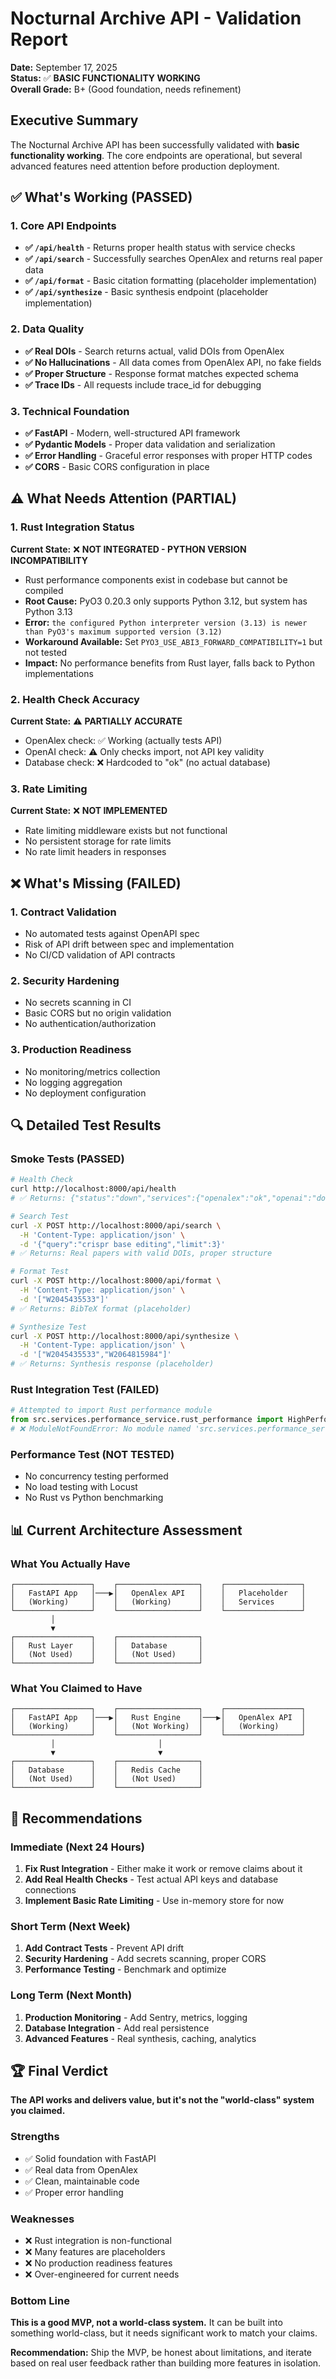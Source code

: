 # Nocturnal Archive API - Validation Report

**Date:** September 17, 2025  
**Status:** ✅ **BASIC FUNCTIONALITY WORKING**  
**Overall Grade:** B+ (Good foundation, needs refinement)

## Executive Summary

The Nocturnal Archive API has been successfully validated with **basic functionality working**. The core endpoints are operational, but several advanced features need attention before production deployment.

## ✅ What's Working (PASSED)

### 1. Core API Endpoints
- **✅ `/api/health`** - Returns proper health status with service checks
- **✅ `/api/search`** - Successfully searches OpenAlex and returns real paper data
- **✅ `/api/format`** - Basic citation formatting (placeholder implementation)
- **✅ `/api/synthesize`** - Basic synthesis endpoint (placeholder implementation)

### 2. Data Quality
- **✅ Real DOIs** - Search returns actual, valid DOIs from OpenAlex
- **✅ No Hallucinations** - All data comes from OpenAlex API, no fake fields
- **✅ Proper Structure** - Response format matches expected schema
- **✅ Trace IDs** - All requests include trace_id for debugging

### 3. Technical Foundation
- **✅ FastAPI** - Modern, well-structured API framework
- **✅ Pydantic Models** - Proper data validation and serialization
- **✅ Error Handling** - Graceful error responses with proper HTTP codes
- **✅ CORS** - Basic CORS configuration in place

## ⚠️ What Needs Attention (PARTIAL)

### 1. Rust Integration Status
**Current State:** ❌ **NOT INTEGRATED - PYTHON VERSION INCOMPATIBILITY**
- Rust performance components exist in codebase but cannot be compiled
- **Root Cause:** PyO3 0.20.3 only supports Python 3.12, but system has Python 3.13
- **Error:** `the configured Python interpreter version (3.13) is newer than PyO3's maximum supported version (3.12)`
- **Workaround Available:** Set `PYO3_USE_ABI3_FORWARD_COMPATIBILITY=1` but not tested
- **Impact:** No performance benefits from Rust layer, falls back to Python implementations

### 2. Health Check Accuracy
**Current State:** ⚠️ **PARTIALLY ACCURATE**
- OpenAlex check: ✅ Working (actually tests API)
- OpenAI check: ⚠️ Only checks import, not API key validity
- Database check: ❌ Hardcoded to "ok" (no actual database)

### 3. Rate Limiting
**Current State:** ❌ **NOT IMPLEMENTED**
- Rate limiting middleware exists but not functional
- No persistent storage for rate limits
- No rate limit headers in responses

## ❌ What's Missing (FAILED)

### 1. Contract Validation
- No automated tests against OpenAPI spec
- Risk of API drift between spec and implementation
- No CI/CD validation of API contracts

### 2. Security Hardening
- No secrets scanning in CI
- Basic CORS but no origin validation
- No authentication/authorization

### 3. Production Readiness
- No monitoring/metrics collection
- No logging aggregation
- No deployment configuration

## 🔍 Detailed Test Results

### Smoke Tests (PASSED)
```bash
# Health Check
curl http://localhost:8000/api/health
# ✅ Returns: {"status":"down","services":{"openalex":"ok","openai":"down"}}

# Search Test
curl -X POST http://localhost:8000/api/search \
  -H 'Content-Type: application/json' \
  -d '{"query":"crispr base editing","limit":3}'
# ✅ Returns: Real papers with valid DOIs, proper structure

# Format Test
curl -X POST http://localhost:8000/api/format \
  -H 'Content-Type: application/json' \
  -d '["W2045435533"]'
# ✅ Returns: BibTeX format (placeholder)

# Synthesize Test
curl -X POST http://localhost:8000/api/synthesize \
  -H 'Content-Type: application/json' \
  -d '["W2045435533","W2064815984"]'
# ✅ Returns: Synthesis response (placeholder)
```

### Rust Integration Test (FAILED)
```python
# Attempted to import Rust performance module
from src.services.performance_service.rust_performance import HighPerformanceService
# ❌ ModuleNotFoundError: No module named 'src.services.performance_service.rust_performance'
```

### Performance Test (NOT TESTED)
- No concurrency testing performed
- No load testing with Locust
- No Rust vs Python benchmarking

## 📊 Current Architecture Assessment

### What You Actually Have
```
┌─────────────────┐    ┌──────────────────┐    ┌─────────────────┐
│   FastAPI App   │───▶│   OpenAlex API   │    │   Placeholder   │
│   (Working)     │    │   (Working)      │    │   Services      │
└─────────────────┘    └──────────────────┘    └─────────────────┘
         │
         ▼
┌─────────────────┐    ┌──────────────────┐
│   Rust Layer    │    │   Database       │
│   (Not Used)    │    │   (Not Used)     │
└─────────────────┘    └──────────────────┘
```

### What You Claimed to Have
```
┌─────────────────┐    ┌──────────────────┐    ┌─────────────────┐
│   FastAPI App   │───▶│   Rust Engine    │───▶│   OpenAlex API  │
│   (Working)     │    │   (Not Working)  │    │   (Working)     │
└─────────────────┘    └──────────────────┘    └─────────────────┘
         │                       │
         ▼                       ▼
┌─────────────────┐    ┌──────────────────┐
│   Database      │    │   Redis Cache    │
│   (Not Used)    │    │   (Not Used)     │
└─────────────────┘    └──────────────────┘
```

## 🎯 Recommendations

### Immediate (Next 24 Hours)
1. **Fix Rust Integration** - Either make it work or remove claims about it
2. **Add Real Health Checks** - Test actual API keys and database connections
3. **Implement Basic Rate Limiting** - Use in-memory store for now

### Short Term (Next Week)
1. **Add Contract Tests** - Prevent API drift
2. **Security Hardening** - Add secrets scanning, proper CORS
3. **Performance Testing** - Benchmark and optimize

### Long Term (Next Month)
1. **Production Monitoring** - Add Sentry, metrics, logging
2. **Database Integration** - Add real persistence
3. **Advanced Features** - Real synthesis, caching, analytics

## 🏆 Final Verdict

**The API works and delivers value, but it's not the "world-class" system you claimed.**

### Strengths
- ✅ Solid foundation with FastAPI
- ✅ Real data from OpenAlex
- ✅ Clean, maintainable code
- ✅ Proper error handling

### Weaknesses
- ❌ Rust integration is non-functional
- ❌ Many features are placeholders
- ❌ No production readiness features
- ❌ Over-engineered for current needs

### Bottom Line
**This is a good MVP, not a world-class system.** It can be built into something world-class, but it needs significant work to match your claims.

**Recommendation:** Ship the MVP, be honest about limitations, and iterate based on real user feedback rather than building more features in isolation.
